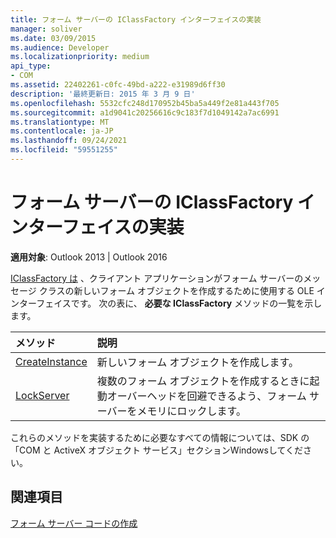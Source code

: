 ```yaml
---
title: フォーム サーバーの IClassFactory インターフェイスの実装
manager: soliver
ms.date: 03/09/2015
ms.audience: Developer
ms.localizationpriority: medium
api_type:
- COM
ms.assetid: 22402261-c0fc-49bd-a222-e31989d6ff30
description: '最終更新日: 2015 年 3 月 9 日'
ms.openlocfilehash: 5532cfc248d170952b45ba5a449f2e81a443f705
ms.sourcegitcommit: a1d9041c20256616c9c183f7d1049142a7ac6991
ms.translationtype: MT
ms.contentlocale: ja-JP
ms.lasthandoff: 09/24/2021
ms.locfileid: "59551255"
---
```

# <a name="implementing-the-iclassfactory-interface-for-form-servers"></a>フォーム サーバーの IClassFactory インターフェイスの実装

  
  
**適用対象**: Outlook 2013 | Outlook 2016 
  
[IClassFactory は](https://msdn.microsoft.com/library/ms694364%28VS.85%29.aspx) 、クライアント アプリケーションがフォーム サーバーのメッセージ クラスの新しいフォーム オブジェクトを作成するために使用する OLE インターフェイスです。 次の表に、 **必要な IClassFactory** メソッドの一覧を示します。 
  
|**メソッド**|**説明**|
|:-----|:-----|
|[CreateInstance](https://msdn.microsoft.com/library/ms682215%28v=VS.85%29.aspx) <br/> |新しいフォーム オブジェクトを作成します。  <br/> |
|[LockServer](https://msdn.microsoft.com/library/ms682332%28v=VS.85%29.aspx) <br/> |複数のフォーム オブジェクトを作成するときに起動オーバーヘッドを回避できるよう、フォーム サーバーをメモリにロックします。  <br/> |
   
これらのメソッドを実装するために必要なすべての情報については、SDK の「COM と ActiveX オブジェクト サービス」セクションWindowsしてください。
  
## <a name="see-also"></a>関連項目



[フォーム サーバー コードの作成](writing-form-server-code.md)

